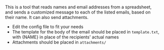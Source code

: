 This is a tool that reads names and email addresses from a spreadsheet, and sends a customized message to each of the listed emails, based on their name. 
It can also send attachments.
* Edit the config file to fit your needs
* The template for the body of the email should be placed in `template.txt`, with {NAME} in place of the recipients' actual names
* Attachments should be placed in `attachments/`


